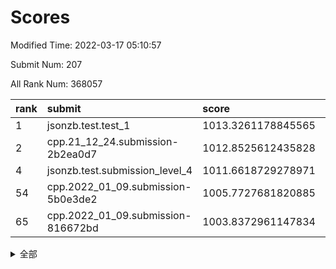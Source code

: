 # Scores

Modified Time: 2022-03-17 05:10:57

Submit Num: 207

All Rank Num: 368057

| rank |               submit               |       score        |       sigma        | pk_num |
| :--- | :--------------------------------- | :----------------- | :----------------- | :----- |
| 1    | jsonzb.test.test_1                 | 1013.3261178845565 | 0.8409931338494913 | 7109   |
| 2    | cpp.21_12_24.submission-2b2ea0d7   | 1012.8525612435828 | 0.8328993686374354 | 7113   |
| 4    | jsonzb.test.submission_level_4     | 1011.6618729278971 | 0.7846184080874217 | 7117   |
| 54   | cpp.2022_01_09.submission-5b0e3de2 | 1005.7727681820885 | 0.7260773770066411 | 7110   |
| 65   | cpp.2022_01_09.submission-816672bd | 1003.8372961147834 | 0.7196507025586221 | 7110   |


<details>
<summary>全部</summary>

| rank |                 submit                 |       score        |       sigma        | pk_num |
| :--- | :------------------------------------- | :----------------- | :----------------- | :----- |
| 1    | jsonzb.test.test_1                     | 1013.3261178845565 | 0.8409931338494913 | 7109   |
| 2    | cpp.21_12_24.submission-2b2ea0d7       | 1012.8525612435828 | 0.8328993686374354 | 7113   |
| 3    | gobigger.level_3.submission_level_3_9  | 1011.7158354691345 | 0.7701235972769466 | 7115   |
| 4    | jsonzb.test.submission_level_4         | 1011.6618729278971 | 0.7846184080874217 | 7117   |
| 5    | gobigger.level_3.submission_level_3_23 | 1011.6152097614759 | 0.756240817821654  | 7110   |
| 6    | gobigger.level_3.submission_level_3_39 | 1011.5154486185457 | 0.7777509276827288 | 7111   |
| 7    | gobigger.level_3.submission_level_3_4  | 1011.4646429020298 | 0.7861217601525842 | 7114   |
| 8    | gobigger.level_3.submission_level_3_5  | 1011.3678922359494 | 0.7562978414707912 | 7113   |
| 9    | gobigger.level_3.submission_level_3_47 | 1011.2238257220336 | 0.790781129947603  | 7111   |
| 10   | gobigger.level_3.submission_level_3_45 | 1010.9971708878654 | 0.7697074777454084 | 7115   |
| 11   | gobigger.level_3.submission_level_3_3  | 1010.9674017226129 | 0.7900822931912049 | 7113   |
| 12   | gobigger.level_3.submission_level_3_12 | 1010.9280506157653 | 0.7920697395602717 | 7113   |
| 13   | gobigger.level_3.submission_level_3_6  | 1010.8137895200114 | 0.7776882546939073 | 7110   |
| 14   | gobigger.level_3.submission_level_3_28 | 1010.7466144459975 | 0.7851061718153307 | 7114   |
| 15   | gobigger.level_3.submission_level_3_18 | 1010.6343627652012 | 0.778557832968765  | 7115   |
| 16   | gobigger.level_3.submission_level_3_7  | 1010.5695034629723 | 0.7633785874167041 | 7110   |
| 17   | gobigger.level_3.submission_level_3_30 | 1010.5600504244113 | 0.7896818242133576 | 7115   |
| 18   | gobigger.level_3.submission_level_3_24 | 1010.4775552619891 | 0.7456397513288701 | 7113   |
| 19   | gobigger.level_3.submission_level_3_2  | 1010.4658493570814 | 0.7650382228629092 | 7110   |
| 20   | gobigger.level_3.submission_level_3_13 | 1010.4043546881371 | 0.7525041526331164 | 7108   |
| 21   | gobigger.level_3.submission_level_3_36 | 1010.3489332439236 | 0.7748643603542064 | 7110   |
| 22   | gobigger.level_3.submission_level_3_37 | 1010.312088562006  | 0.7599468009903715 | 7114   |
| 23   | gobigger.level_3.submission_level_3_38 | 1010.2567337711243 | 0.7492951773772286 | 7110   |
| 24   | gobigger.level_3.submission_level_3_8  | 1010.248966186511  | 0.7661636610472772 | 7117   |
| 25   | gobigger.level_3.submission_level_3_17 | 1010.1690255064287 | 0.7545992634785896 | 7110   |
| 26   | gobigger.level_3.submission_level_3_19 | 1010.1686518952156 | 0.7693918471200648 | 7112   |
| 27   | gobigger.level_3.submission_level_3_1  | 1010.1373446087723 | 0.7608806993339768 | 7114   |
| 28   | gobigger.level_3.submission_level_3_22 | 1010.1338046980653 | 0.7439451750490346 | 7106   |
| 29   | gobigger.level_3.submission_level_3_34 | 1010.1286703031767 | 0.7781716566847456 | 7111   |
| 30   | gobigger.level_3.submission_level_3_16 | 1010.0981499925767 | 0.755137782462551  | 7111   |
| 31   | gobigger.level_3.submission_level_3_26 | 1010.0554277173998 | 0.7623442916672232 | 7110   |
| 32   | gobigger.level_3.submission_level_3_31 | 1009.9808679042695 | 0.7728408468384794 | 7113   |
| 33   | gobigger.level_3.submission_level_3_33 | 1009.9303149947447 | 0.7568524575349359 | 7114   |
| 34   | gobigger.level_3.submission_level_3_41 | 1009.9259380547237 | 0.7705624042874059 | 7117   |
| 35   | gobigger.level_3.submission_level_3_25 | 1009.8985907872484 | 0.7661841852598555 | 7116   |
| 36   | gobigger.level_3.submission_level_3_35 | 1009.8827860511208 | 0.7613236952397849 | 7112   |
| 37   | gobigger.level_3.submission_level_3_27 | 1009.8744734243705 | 0.7499424950779476 | 7115   |
| 38   | gobigger.level_3.submission_level_3_10 | 1009.7752270807861 | 0.7647449988320116 | 7113   |
| 39   | gobigger.level_3.submission_level_3_11 | 1009.7695938184917 | 0.7457068792422731 | 7107   |
| 40   | gobigger.level_3.submission_level_3_29 | 1009.7259676565168 | 0.7516743513108182 | 7114   |
| 41   | gobigger.level_3.submission_level_3_46 | 1009.6044867992656 | 0.7368498465381554 | 7111   |
| 42   | gobigger.level_3.submission_level_3_21 | 1009.5162643698384 | 0.762141175895241  | 7111   |
| 43   | gobigger.level_3.submission_level_3_15 | 1009.361512469168  | 0.7448035689975019 | 7112   |
| 44   | gobigger.level_3.submission_level_3_42 | 1009.3487661001543 | 0.7726448586178193 | 7113   |
| 45   | gobigger.level_3.submission_level_3_43 | 1009.289358206619  | 0.7532850777663456 | 7113   |
| 46   | gobigger.level_3.submission_level_3_48 | 1009.2444449406214 | 0.7645407303796842 | 7116   |
| 47   | gobigger.level_3.submission_level_3_0  | 1009.2252493212414 | 0.74779648317367   | 7108   |
| 48   | gobigger.level_3.submission_level_3_14 | 1009.2019280234451 | 0.7414866916176545 | 7113   |
| 49   | gobigger.level_3.submission_level_3_40 | 1009.1732955898342 | 0.7579349794833821 | 7113   |
| 50   | gobigger.level_3.submission_level_3_20 | 1008.9533388078008 | 0.7466264934503285 | 7113   |
| 51   | gobigger.level_3.submission_level_3_44 | 1008.9138653252137 | 0.7331064151836488 | 7113   |
| 52   | gobigger.level_3.submission_level_3_32 | 1008.6131670401724 | 0.7380605433466555 | 7110   |
| 53   | gobigger.level_3.submission_level_3_49 | 1008.5658315021622 | 0.7427588793418943 | 7118   |
| 54   | cpp.2022_01_09.submission-5b0e3de2     | 1005.7727681820885 | 0.7260773770066411 | 7110   |
| 55   | gobigger.level_1.submission_level_1_11 | 1004.6831397909742 | 0.7152462850998085 | 7114   |
| 56   | gobigger.level_1.submission_level_1_43 | 1004.5667650372262 | 0.7296948134369671 | 7113   |
| 57   | gobigger.level_1.submission_level_1_42 | 1004.4846656822692 | 0.7245854333785811 | 7107   |
| 58   | gobigger.level_1.submission_level_1_38 | 1004.4354706323702 | 0.7355755725959262 | 7108   |
| 59   | gobigger.level_1.submission_level_1_20 | 1004.3655527686938 | 0.719517033919328  | 7115   |
| 60   | gobigger.level_1.submission_level_1_3  | 1004.1767985489735 | 0.7242484139077543 | 7114   |
| 61   | gobigger.level_1.submission_level_1_12 | 1004.1481207904377 | 0.7238734655863935 | 7114   |
| 62   | gobigger.level_1.submission_level_1_2  | 1003.9990933052065 | 0.723102604428972  | 7108   |
| 63   | gobigger.level_1.submission_level_1_29 | 1003.9986893080512 | 0.7359371973919018 | 7111   |
| 64   | gobigger.level_1.submission_level_1_36 | 1003.8480246193432 | 0.7170350754264063 | 7110   |
| 65   | cpp.2022_01_09.submission-816672bd     | 1003.8372961147834 | 0.7196507025586221 | 7110   |
| 66   | gobigger.level_1.submission_level_1_48 | 1003.8257690735169 | 0.7177299129477279 | 7113   |
| 67   | gobigger.level_1.submission_level_1_45 | 1003.7894110457645 | 0.7253648056289609 | 7114   |
| 68   | gobigger.level_1.submission_level_1_44 | 1003.5723156811591 | 0.7078016138989399 | 7114   |
| 69   | gobigger.level_1.submission_level_1_6  | 1003.5486129616238 | 0.716135987874926  | 7114   |
| 70   | gobigger.level_1.submission_level_1_47 | 1003.5349565692229 | 0.7161253981089929 | 7111   |
| 71   | gobigger.level_1.submission_level_1_25 | 1003.4623786867106 | 0.7290392583701439 | 7114   |
| 72   | gobigger.level_1.submission_level_1_31 | 1003.4618703014257 | 0.7028962199524953 | 7107   |
| 73   | gobigger.level_1.submission_level_1_27 | 1003.3985338332872 | 0.7181071892015937 | 7110   |
| 74   | gobigger.level_1.submission_level_1_26 | 1003.3971440212375 | 0.7138296714946673 | 7116   |
| 75   | gobigger.level_1.submission_level_1_19 | 1003.396474038479  | 0.7190557860872487 | 7107   |
| 76   | gobigger.level_1.submission_level_1_34 | 1003.3961706157768 | 0.7149291734029737 | 7108   |
| 77   | gobigger.level_1.submission_level_1_16 | 1003.3650747907949 | 0.7282967761908768 | 7118   |
| 78   | gobigger.level_1.submission_level_1_39 | 1003.2967077958879 | 0.7140680993512224 | 7108   |
| 79   | gobigger.level_1.submission_level_1_14 | 1003.2042893098894 | 0.7153783382885166 | 7113   |
| 80   | gobigger.level_1.submission_level_1_22 | 1003.1743985328452 | 0.7178030897916473 | 7110   |
| 81   | gobigger.level_1.submission_level_1_28 | 1003.148815582347  | 0.709575350887629  | 7106   |
| 82   | gobigger.level_1.submission_level_1_18 | 1003.1296420874794 | 0.719691908382814  | 7111   |
| 83   | gobigger.level_1.submission_level_1_15 | 1003.1191442892308 | 0.7208661579397152 | 7112   |
| 84   | gobigger.level_1.submission_level_1_1  | 1003.0906381806533 | 0.7110950306590187 | 7107   |
| 85   | gobigger.level_1.submission_level_1_5  | 1003.080825235042  | 0.7265752075240075 | 7111   |
| 86   | gobigger.level_1.submission_level_1_24 | 1003.0584550057022 | 0.7250666381776409 | 7114   |
| 87   | gobigger.level_1.submission_level_1_37 | 1003.0542312459639 | 0.7179452414265163 | 7112   |
| 88   | gobigger.level_1.submission_level_1_30 | 1002.9285969814333 | 0.7137883382537131 | 7114   |
| 89   | gobigger.level_1.submission_level_1_17 | 1002.9150907614389 | 0.7171889915075278 | 7115   |
| 90   | gobigger.level_1.submission_level_1_7  | 1002.9094149791093 | 0.7139124130210289 | 7115   |
| 91   | gobigger.level_1.submission_level_1_33 | 1002.8593258416729 | 0.7186042377553693 | 7113   |
| 92   | gobigger.level_1.submission_level_1_9  | 1002.8482879044368 | 0.7166833133896798 | 7113   |
| 93   | gobigger.level_1.submission_level_1_40 | 1002.6647609470618 | 0.7173729596836435 | 7108   |
| 94   | gobigger.level_1.submission_level_1_10 | 1002.664611624938  | 0.7127050085230603 | 7110   |
| 95   | gobigger.level_1.submission_level_1_49 | 1002.596685662706  | 0.7180766660233433 | 7114   |
| 96   | gobigger.level_1.submission_level_1_35 | 1002.4705114701959 | 0.713990260936653  | 7113   |
| 97   | gobigger.level_1.submission_level_1_41 | 1002.4668125302658 | 0.7159329400187611 | 7111   |
| 98   | gobigger.level_1.submission_level_1_21 | 1002.4042421345431 | 0.7057560273645703 | 7113   |
| 99   | gobigger.level_1.submission_level_1_13 | 1002.1743035460574 | 0.7206986849702918 | 7112   |
| 100  | gobigger.level_1.submission_level_1_8  | 1002.1669190859741 | 0.7103248376992294 | 7108   |
| 101  | gobigger.level_1.submission_level_1_23 | 1002.1527104417687 | 0.7076041342553526 | 7117   |
| 102  | gobigger.level_1.submission_level_1_4  | 1002.142339957957  | 0.7034134249591667 | 7112   |
| 103  | gobigger.level_1.submission_level_1_46 | 1001.8316429970513 | 0.7063701918141246 | 7112   |
| 104  | gobigger.level_1.submission_level_1_32 | 1001.6463807796239 | 0.715614168097571  | 7106   |
| 105  | gobigger.level_1.submission_level_1_0  | 1001.3999091507447 | 0.7074620310564252 | 7112   |
| 106  | gobigger.random.submission_random_44   | 997.4060621801169  | 0.7090743441614747 | 7111   |
| 107  | gobigger.random.submission_random_17   | 997.2801010206292  | 0.696071768729138  | 7117   |
| 108  | gobigger.random.submission_random_48   | 997.2502180492794  | 0.717224528840608  | 7116   |
| 109  | gobigger.random.submission_random_14   | 997.0632457855206  | 0.7083418518906097 | 7117   |
| 110  | gobigger.random.submission_random_12   | 996.8404530497362  | 0.7114238500339938 | 7112   |
| 111  | gobigger.random.submission_random_46   | 996.7840969792936  | 0.7100500315164218 | 7113   |
| 112  | gobigger.random.submission_random_10   | 996.7585841032585  | 0.705081900189052  | 7115   |
| 113  | gobigger.random.submission_random_28   | 996.5397225620098  | 0.7028147678050672 | 7111   |
| 114  | gobigger.random.submission_random_49   | 996.5231709564422  | 0.7023094788454576 | 7110   |
| 115  | gobigger.random.submission_random_38   | 996.475020253827   | 0.7141074466630152 | 7112   |
| 116  | gobigger.random.submission_random_16   | 996.4672189333978  | 0.7127958784200026 | 7120   |
| 117  | gobigger.random.submission_random_3    | 996.2628946438089  | 0.7179074208955389 | 7115   |
| 118  | gobigger.random.submission_random_7    | 996.2269902068027  | 0.7061002782427483 | 7113   |
| 119  | gobigger.random.submission_random_23   | 996.1860577785665  | 0.7174667383495723 | 7112   |
| 120  | gobigger.random.submission_random_43   | 996.1659181183963  | 0.7192570730346114 | 7108   |
| 121  | gobigger.random.submission_random_42   | 996.1104139327804  | 0.7201699555217185 | 7110   |
| 122  | gobigger.random.submission_random_27   | 996.1028406297906  | 0.7047140611090661 | 7114   |
| 123  | gobigger.random.submission_random_21   | 996.0947959042658  | 0.7224944876973625 | 7112   |
| 124  | gobigger.random.submission_random_1    | 996.0506761510234  | 0.7149415678750668 | 7112   |
| 125  | gobigger.random.submission_random_34   | 996.0421897877899  | 0.7014905156330017 | 7111   |
| 126  | gobigger.random.submission_random_47   | 996.0346374750229  | 0.7038581508956728 | 7117   |
| 127  | gobigger.random.submission_random_36   | 996.0238821079189  | 0.7093918692314077 | 7117   |
| 128  | gobigger.random.submission_random_29   | 995.9704156949617  | 0.7051446491623844 | 7111   |
| 129  | gobigger.random.submission_random_26   | 995.8669322671856  | 0.7121945744654716 | 7113   |
| 130  | gobigger.random.submission_random_37   | 995.8375405043533  | 0.7116458879675456 | 7109   |
| 131  | gobigger.random.submission_random_35   | 995.8297989610259  | 0.7157435591976352 | 7110   |
| 132  | gobigger.random.submission_random_31   | 995.8224074139843  | 0.7059974600578683 | 7111   |
| 133  | gobigger.random.submission_random_45   | 995.7667875065399  | 0.697086318942363  | 7113   |
| 134  | gobigger.random.submission_random_4    | 995.7138436840017  | 0.71735425827211   | 7110   |
| 135  | gobigger.random.submission_random_41   | 995.6845302067834  | 0.7048967715990025 | 7111   |
| 136  | gobigger.random.submission_random_15   | 995.6783079101493  | 0.7024066681316351 | 7114   |
| 137  | gobigger.random.submission_random_32   | 995.5592608132021  | 0.708812507841693  | 7110   |
| 138  | gobigger.random.submission_random_24   | 995.5560331255438  | 0.74066321766727   | 7110   |
| 139  | gobigger.random.submission_random_5    | 995.5531198070358  | 0.7116395152542339 | 7111   |
| 140  | gobigger.random.submission_random_18   | 995.4754647108299  | 0.7073711578133939 | 7116   |
| 141  | gobigger.random.submission_random_30   | 995.4643318891984  | 0.7205943683455526 | 7111   |
| 142  | gobigger.random.submission_random_8    | 995.3915263630312  | 0.7115342563325633 | 7112   |
| 143  | gobigger.random.submission_random_40   | 995.3897850830808  | 0.720172272145279  | 7112   |
| 144  | gobigger.random.submission_random_25   | 995.3550883252408  | 0.7119409327862987 | 7114   |
| 145  | gobigger.random.submission_random_2    | 995.2810555048203  | 0.7071207485069138 | 7115   |
| 146  | gobigger.random.submission_random_22   | 995.2734028323655  | 0.7122854022757322 | 7111   |
| 147  | gobigger.random.submission_random_20   | 995.2244150683706  | 0.7178880260884425 | 7109   |
| 148  | gobigger.random.submission_random_0    | 995.116617306099   | 0.7077532249931081 | 7109   |
| 149  | gobigger.random.submission_random_11   | 995.060391559154   | 0.7089692959722428 | 7110   |
| 150  | gobigger.random.submission_random_6    | 995.0454338884663  | 0.7188898274496721 | 7106   |
| 151  | gobigger.random.submission_random_19   | 995.0107631638137  | 0.7037939410552719 | 7113   |
| 152  | gobigger.random.submission_random_39   | 995.0047490099156  | 0.6986335700951183 | 7115   |
| 153  | gobigger.random.submission_random_13   | 994.9871010024438  | 0.7238786152808234 | 7114   |
| 154  | gobigger.random.submission_random_33   | 994.957915484628   | 0.7121934497994431 | 7111   |
| 155  | gobigger.random.submission_random_9    | 994.7919727255742  | 0.718551451277939  | 7114   |
| 156  | gobigger.level_2.submission_level_2_22 | 994.5331844931676  | 0.731324653756055  | 7111   |
| 157  | gobigger.level_2.submission_level_2_14 | 994.2130936599855  | 0.7341350105524125 | 7113   |
| 158  | gobigger.level_2.submission_level_2_42 | 993.7243052819163  | 0.7310466374587881 | 7113   |
| 159  | gobigger.level_2.submission_level_2_23 | 993.6985626886286  | 0.7294191308158212 | 7114   |
| 160  | gobigger.level_2.submission_level_2_32 | 993.388132933306   | 0.7275995274257656 | 7117   |
| 161  | gobigger.level_2.submission_level_2_18 | 993.3616226386472  | 0.7303802472454224 | 7113   |
| 162  | gobigger.level_2.submission_level_2_7  | 993.3420865968865  | 0.7465329650981155 | 7112   |
| 163  | gobigger.level_2.submission_level_2_29 | 993.2759506478253  | 0.7548213344125773 | 7116   |
| 164  | gobigger.level_2.submission_level_2_3  | 993.1955947252632  | 0.7427804404167337 | 7111   |
| 165  | gobigger.level_2.submission_level_2_31 | 992.994565253333   | 0.7528067847522218 | 7116   |
| 166  | gobigger.level_2.submission_level_2_48 | 992.968885166112   | 0.739634596432275  | 7108   |
| 167  | gobigger.level_2.submission_level_2_21 | 992.9197808479287  | 0.7352099228258326 | 7115   |
| 168  | gobigger.level_2.submission_level_2_17 | 992.8738414348346  | 0.7415818648621214 | 7114   |
| 169  | gobigger.level_2.submission_level_2_27 | 992.830291449704   | 0.7354679128035524 | 7115   |
| 170  | gobigger.level_2.submission_level_2_44 | 992.7599255798634  | 0.7246413027613391 | 7113   |
| 171  | gobigger.level_2.submission_level_2_12 | 992.7384987385124  | 0.7381517120045521 | 7112   |
| 172  | gobigger.level_2.submission_level_2_37 | 992.7219050424806  | 0.7159971688310177 | 7111   |
| 173  | gobigger.level_2.submission_level_2_24 | 992.7171924303767  | 0.7352043158556488 | 7117   |
| 174  | gobigger.level_2.submission_level_2_20 | 992.7121765475473  | 0.7321998096179887 | 7112   |
| 175  | gobigger.level_2.submission_level_2_41 | 992.6574947977512  | 0.7256919698050226 | 7109   |
| 176  | gobigger.level_2.submission_level_2_13 | 992.627182292755   | 0.7281989377277966 | 7114   |
| 177  | gobigger.level_2.submission_level_2_49 | 992.5715679070387  | 0.728927530966415  | 7117   |
| 178  | gobigger.level_2.submission_level_2_15 | 992.5404513074943  | 0.7571095661047673 | 7112   |
| 179  | gobigger.level_2.submission_level_2_5  | 992.479594705886   | 0.7488066650860111 | 7113   |
| 180  | gobigger.level_2.submission_level_2_45 | 992.4756665194627  | 0.7363935686289682 | 7113   |
| 181  | gobigger.level_2.submission_level_2_11 | 992.4480283549532  | 0.7514925706796359 | 7113   |
| 182  | gobigger.level_2.submission_level_2_35 | 992.3600905000541  | 0.7317498656468815 | 7113   |
| 183  | gobigger.level_2.submission_level_2_46 | 992.2251679253827  | 0.7421558701272758 | 7107   |
| 184  | gobigger.level_2.submission_level_2_40 | 992.1227161468346  | 0.752725141336536  | 7114   |
| 185  | gobigger.level_2.submission_level_2_36 | 992.052869342407   | 0.7427864381848079 | 7113   |
| 186  | gobigger.level_2.submission_level_2_43 | 991.9426262672233  | 0.7428304353875401 | 7111   |
| 187  | gobigger.level_2.submission_level_2_39 | 991.8495402880634  | 0.740145810799105  | 7118   |
| 188  | gobigger.level_2.submission_level_2_8  | 991.84370035876    | 0.7460075751440144 | 7109   |
| 189  | gobigger.level_2.submission_level_2_19 | 991.7648017152987  | 0.742774360667911  | 7118   |
| 190  | gobigger.level_2.submission_level_2_0  | 991.7218669795716  | 0.7559958862289531 | 7116   |
| 191  | gobigger.level_2.submission_level_2_26 | 991.7125760985485  | 0.7478741195883088 | 7109   |
| 192  | gobigger.level_2.submission_level_2_1  | 991.5088353868928  | 0.7555853902945074 | 7111   |
| 193  | gobigger.level_2.submission_level_2_33 | 991.4741671231382  | 0.7372344118140078 | 7109   |
| 194  | gobigger.level_2.submission_level_2_4  | 991.3200663174334  | 0.7501312135132613 | 7110   |
| 195  | gobigger.level_2.submission_level_2_16 | 991.3036634085606  | 0.7560891060864291 | 7117   |
| 196  | gobigger.level_2.submission_level_2_6  | 991.2886496717589  | 0.7567201693059425 | 7110   |
| 197  | gobigger.level_2.submission_level_2_38 | 991.2470183371072  | 0.7368328329795121 | 7117   |
| 198  | gobigger.level_2.submission_level_2_9  | 991.1949396080272  | 0.7513681063451303 | 7108   |
| 199  | gobigger.level_2.submission_level_2_25 | 991.0005163288962  | 0.7636004002929888 | 7106   |
| 200  | gobigger.level_2.submission_level_2_10 | 990.9848320878672  | 0.7401578165680125 | 7110   |
| 201  | gobigger.level_2.submission_level_2_30 | 990.8890778561355  | 0.7461848491572775 | 7106   |
| 202  | gobigger.level_2.submission_level_2_28 | 990.8362100749115  | 0.7658391441321503 | 7111   |
| 203  | gobigger.level_2.submission_level_2_2  | 990.700156132027   | 0.7645976627388623 | 7110   |
| 204  | gobigger.level_2.submission_level_2_47 | 990.0620559268223  | 0.7640754815420794 | 7112   |
| 205  | gobigger.level_2.submission_level_2_34 | 989.1737747595554  | 0.7662504980542    | 7114   |
| 206  | gobigger.none.submission_none_0        | 977.6098161920673  | 1.3012385637666246 | 7118   |
| 207  | gobigger.none.submission_none_1        | 973.5488268135034  | 1.7969650033207372 | 7109   |

</details>